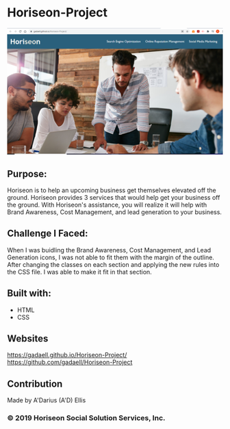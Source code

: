 # Horiseon-Project
![Screenshot](./assets/images/Screenshot.PNG)

## Purpose: 
Horiseon is to help an upcoming business get themselves elevated off the ground. Horiseon provides 3 services that would help get your business off the ground. With Horiseon's assistance, you will realize it will help with Brand Awareness, Cost Management, and lead generation to your business. 

## Challenge I Faced:
When I was buidling the Brand Awareness, Cost Management, and Lead Generation icons, I was not able to fit them with the margin of the outline. After changing the classes on each section and applying the new rules into the CSS file. I was able to make it fit in that section. 

## Built with:
* HTML
* CSS

## Websites
https://gadaell.github.io/Horiseon-Project/
https://github.com/gadaell/Horiseon-Project

## Contribution
Made by A'Darius (A'D) Ellis

### © 2019 Horiseon Social Solution Services, Inc.